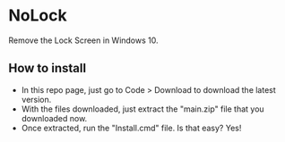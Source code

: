 # NoLock
Remove the Lock Screen in Windows 10.
## How to install
- In this repo page, just go to Code > Download to download the latest version.
- With the files downloaded, just extract the "main.zip" file that you downloaded now.
- Once extracted, run the "Install.cmd" file. Is that easy? Yes!